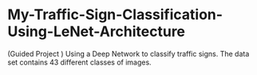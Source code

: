# My-Traffic-Sign-Classification-Using-LeNet-Architecture
(Guided Project ) Using a Deep Network to classify traffic signs. The data set contains 43 different classes of images.
